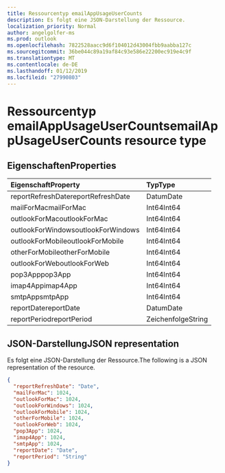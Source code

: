 ```yaml
---
title: Ressourcentyp emailAppUsageUserCounts
description: Es folgt eine JSON-Darstellung der Ressource.
localization_priority: Normal
author: angelgolfer-ms
ms.prod: outlook
ms.openlocfilehash: 7822528aacc9d6f104012d43004fbb9aabba127c
ms.sourcegitcommit: 36be044c89a19af84c93e586e22200ec919e4c9f
ms.translationtype: MT
ms.contentlocale: de-DE
ms.lasthandoff: 01/12/2019
ms.locfileid: "27990803"
---
```

# <a name="emailappusageusercounts-resource-type"></a><span data-ttu-id="75062-103">Ressourcentyp emailAppUsageUserCounts</span><span class="sxs-lookup"><span data-stu-id="75062-103">emailAppUsageUserCounts resource type</span></span>

## <a name="properties"></a><span data-ttu-id="75062-104">Eigenschaften</span><span class="sxs-lookup"><span data-stu-id="75062-104">Properties</span></span>

| <span data-ttu-id="75062-105">Eigenschaft</span><span class="sxs-lookup"><span data-stu-id="75062-105">Property</span></span>          | <span data-ttu-id="75062-106">Typ</span><span class="sxs-lookup"><span data-stu-id="75062-106">Type</span></span>   |
| :---------------- | :----- |
| <span data-ttu-id="75062-107">reportRefreshDate</span><span class="sxs-lookup"><span data-stu-id="75062-107">reportRefreshDate</span></span> | <span data-ttu-id="75062-108">Datum</span><span class="sxs-lookup"><span data-stu-id="75062-108">Date</span></span>   |
| <span data-ttu-id="75062-109">mailForMac</span><span class="sxs-lookup"><span data-stu-id="75062-109">mailForMac</span></span>        | <span data-ttu-id="75062-110">Int64</span><span class="sxs-lookup"><span data-stu-id="75062-110">Int64</span></span>  |
| <span data-ttu-id="75062-111">outlookForMac</span><span class="sxs-lookup"><span data-stu-id="75062-111">outlookForMac</span></span>     | <span data-ttu-id="75062-112">Int64</span><span class="sxs-lookup"><span data-stu-id="75062-112">Int64</span></span>  |
| <span data-ttu-id="75062-113">outlookForWindows</span><span class="sxs-lookup"><span data-stu-id="75062-113">outlookForWindows</span></span> | <span data-ttu-id="75062-114">Int64</span><span class="sxs-lookup"><span data-stu-id="75062-114">Int64</span></span>  |
| <span data-ttu-id="75062-115">outlookForMobile</span><span class="sxs-lookup"><span data-stu-id="75062-115">outlookForMobile</span></span>  | <span data-ttu-id="75062-116">Int64</span><span class="sxs-lookup"><span data-stu-id="75062-116">Int64</span></span>  |
| <span data-ttu-id="75062-117">otherForMobile</span><span class="sxs-lookup"><span data-stu-id="75062-117">otherForMobile</span></span>    | <span data-ttu-id="75062-118">Int64</span><span class="sxs-lookup"><span data-stu-id="75062-118">Int64</span></span>  |
| <span data-ttu-id="75062-119">outlookForWeb</span><span class="sxs-lookup"><span data-stu-id="75062-119">outlookForWeb</span></span>     | <span data-ttu-id="75062-120">Int64</span><span class="sxs-lookup"><span data-stu-id="75062-120">Int64</span></span>  |
| <span data-ttu-id="75062-121">pop3App</span><span class="sxs-lookup"><span data-stu-id="75062-121">pop3App</span></span>           | <span data-ttu-id="75062-122">Int64</span><span class="sxs-lookup"><span data-stu-id="75062-122">Int64</span></span>  |
| <span data-ttu-id="75062-123">imap4App</span><span class="sxs-lookup"><span data-stu-id="75062-123">imap4App</span></span>          | <span data-ttu-id="75062-124">Int64</span><span class="sxs-lookup"><span data-stu-id="75062-124">Int64</span></span>  |
| <span data-ttu-id="75062-125">smtpApp</span><span class="sxs-lookup"><span data-stu-id="75062-125">smtpApp</span></span>           | <span data-ttu-id="75062-126">Int64</span><span class="sxs-lookup"><span data-stu-id="75062-126">Int64</span></span>  |
| <span data-ttu-id="75062-127">reportDate</span><span class="sxs-lookup"><span data-stu-id="75062-127">reportDate</span></span>        | <span data-ttu-id="75062-128">Datum</span><span class="sxs-lookup"><span data-stu-id="75062-128">Date</span></span>   |
| <span data-ttu-id="75062-129">reportPeriod</span><span class="sxs-lookup"><span data-stu-id="75062-129">reportPeriod</span></span>      | <span data-ttu-id="75062-130">Zeichenfolge</span><span class="sxs-lookup"><span data-stu-id="75062-130">String</span></span> |

## <a name="json-representation"></a><span data-ttu-id="75062-131">JSON-Darstellung</span><span class="sxs-lookup"><span data-stu-id="75062-131">JSON representation</span></span>

<span data-ttu-id="75062-132">Es folgt eine JSON-Darstellung der Ressource.</span><span class="sxs-lookup"><span data-stu-id="75062-132">The following is a JSON representation of the resource.</span></span>

<!-- {
  "blockType": "resource",
  "@odata.type": "microsoft.graph.emailAppUsageUserCounts"
} -->

```json
{
  "reportRefreshDate": "Date", 
  "mailForMac": 1024, 
  "outlookForMac": 1024, 
  "outlookForWindows": 1024, 
  "outlookForMobile": 1024, 
  "otherForMobile": 1024, 
  "outlookForWeb": 1024, 
  "pop3App": 1024, 
  "imap4App": 1024, 
  "smtpApp": 1024, 
  "reportDate": "Date", 
  "reportPeriod": "String"
}
```
